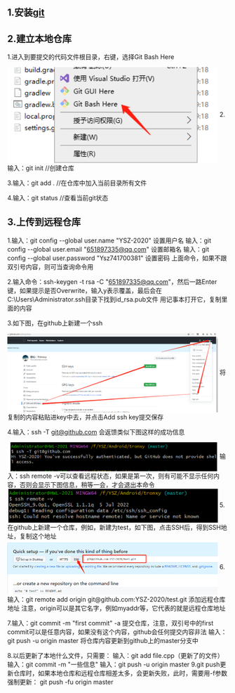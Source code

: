 ## 1.安装[git](https://git-scm.com/downloads/)
## 2.建立本地仓库
  1.进入到要提交的代码文件根目录，右键，选择Git Bash Here
  
  <img align="center" width=480 src="pics/pic1.png" />
  2.输入：git init //创建仓库
  
  3.输入：git add . //在仓库中加入当前目录所有文件
  
  4.输入：git status //查看当前git状态

## 3.上传到远程仓库
  1.输入：git config --global user.name "YSZ-2020" 设置用户名
    输入：git config --global user.email "651897335@qq.com" 设置邮箱名
    输入：git config --global user.password "Ysz741700381" 设置密码
    上面命令，如果不跟双引号内容，则可当查询命令用
    
  2.输入命令：ssh-keygen -t rsa -C "651897335@qq.com"，然后一路Enter键，如果提示是否Overwrite，输入y表示覆盖，最后会在C:\Users\Administrator\.ssh目录下找到id_rsa.pub文件
    用记事本打开它，复制里面的内容
  
  3.如下图，在github上新建一个ssh
    
  <img align="center" width=480 src="pics/pic2.png" />
    将复制的内容粘贴进key中去，并点击Add ssh key提交保存
  
  4.输入：ssh -T git@github.com 会返馈类似下图这样的成功信息
    
  <img align="center" width=480 src="pics/pic3.png" />
    输入：ssh remote -v可以查看远程状态，如果是第一次，则有可能不显示任何内容，否则会显示下图信息，稍等一会，才会退出本命令
    
  <img align="center" width=480 src="pics/pic4.png" />
  5.在github上新建一个仓库，例如，新建为test，如下图，点击SSH后，得到SSH地址，复制这个地址
    
  <img align="center" width=480 src="pics/pic5.png" />
  6.输入：git remote add origin git@github.com:YSZ-2020/test.git 添加远程仓库地址
    注意，origin可以是其它名字，例如myaddr等，它代表的就是远程仓库地址
  
  7.输入：git commit -m "first commit" -a 提交仓库，注意，双引号中的first commit可以是任意内容，如果没有这个内容，github会任何提交内容非法
    输入：git push -u origin master 将仓库内容更新到github上的master分支中
    
  8.以后更新了本地什么文件，只需要：
    输入：git add file.cpp（更新了的文件）
    输入：git commit -m "一些信息"
    输入：git push -u origin master
  9.git push更新仓库时，如果本地仓库和远程仓库相差太多，会更新失败，此时，需要用-f参数强制更新：
    git push -fu origin master
    
    

